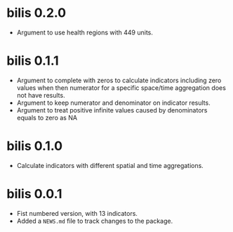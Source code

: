# bilis 0.2.0
* Argument to use health regions with 449 units.

# bilis 0.1.1
* Argument to complete with zeros to calculate indicators including zero values when then numerator for a specific space/time aggregation does not have results.
* Argument to keep numerator and denominator on indicator results.
* Argument to treat positive infinite values caused by denominators equals to zero as NA

# bilis 0.1.0
* Calculate indicators with different spatial and time aggregations.

# bilis 0.0.1
* Fist numbered version, with 13 indicators.
* Added a `NEWS.md` file to track changes to the package.

